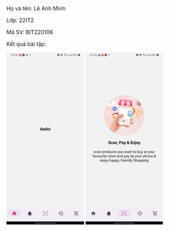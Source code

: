 <html>
  <body>
    <p}>Họ và tên: Lê Anh Minh</p>
    <p>Lớp: 22IT2</p>
    <p>Mã SV: BIT220106</p>
    <p>Kết quả bài tập:</p>
    <img src="./homeScreen.jpg/" style="width: 40%;">
    <img src="./scanScreen.jpg/" style="width: 40%;">
  </body>
</html>

